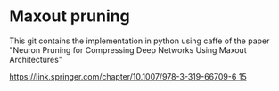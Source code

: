 # Maxout pruning

This git contains the implementation in python using caffe of the paper "Neuron Pruning for Compressing Deep Networks Using Maxout Architectures"

https://link.springer.com/chapter/10.1007/978-3-319-66709-6_15




